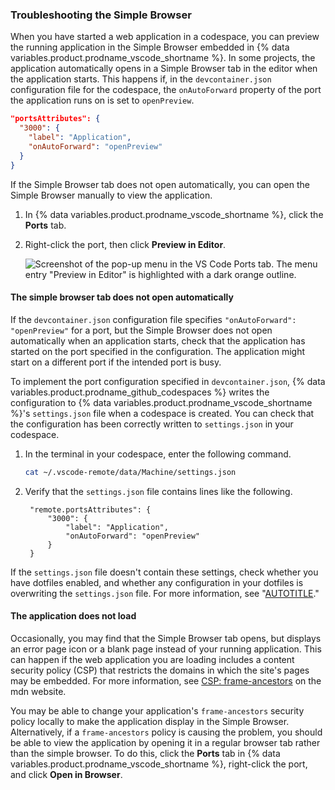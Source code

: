 ### Troubleshooting the Simple Browser

When you have started a web application in a codespace, you can preview the running application in the Simple Browser embedded in {% data variables.product.prodname_vscode_shortname %}. In some projects, the application automatically opens in a Simple Browser tab in the editor when the application starts. This happens if, in the `devcontainer.json` configuration file for the codespace, the `onAutoForward` property of the port the application runs on is set to `openPreview`.

```json
"portsAttributes": {
  "3000": {
    "label": "Application",
    "onAutoForward": "openPreview"
  }
}
```

If the Simple Browser tab does not open automatically, you can open the Simple Browser manually to view the application.

1. In {% data variables.product.prodname_vscode_shortname %}, click the **Ports** tab.
1. Right-click the port, then click **Preview in Editor**.

   ![Screenshot of the pop-up menu in the VS Code Ports tab. The menu entry "Preview in Editor" is highlighted with a dark orange outline.](/assets/images/help/codespaces/preview-in-editor-vscode.png)

#### The simple browser tab does not open automatically

If the `devcontainer.json` configuration file specifies `"onAutoForward": "openPreview"` for a port, but the Simple Browser does not open automatically when an application starts, check that the application has started on the port specified in the configuration. The application might start on a different port if the intended port is busy.

To implement the port configuration specified in `devcontainer.json`, {% data variables.product.prodname_github_codespaces %} writes the configuration to {% data variables.product.prodname_vscode_shortname %}'s `settings.json` file when a codespace is created. You can check that the configuration has been correctly written to `settings.json` in your codespace.

1. In the terminal in your codespace, enter the following command.

   ```bash copy
   cat ~/.vscode-remote/data/Machine/settings.json
   ```

1. Verify that the `settings.json` file contains lines like the following.

   ```
    "remote.portsAttributes": {
        "3000": {
            "label": "Application",
            "onAutoForward": "openPreview"
        }
    }
    ```

If the `settings.json` file doesn't contain these settings, check whether you have dotfiles enabled, and whether any configuration in your dotfiles is overwriting the `settings.json` file. For more information, see "[AUTOTITLE](/codespaces/customizing-your-codespace/personalizing-github-codespaces-for-your-account#dotfiles)."

#### The application does not load

Occasionally, you may find that the Simple Browser tab opens, but displays an error page icon or a blank page instead of your running application. This can happen if the web application you are loading includes a content security policy (CSP) that restricts the domains in which the site's pages may be embedded. For more information, see [CSP: frame-ancestors](https://developer.mozilla.org/en-US/docs/Web/HTTP/Headers/Content-Security-Policy/frame-ancestors) on the mdn website.

You may be able to change your application's `frame-ancestors` security policy locally to make the application display in the Simple Browser. Alternatively, if a `frame-ancestors` policy is causing the problem, you should be able to view the application by opening it in a regular browser tab rather than the simple browser. To do this, click the **Ports** tab in {% data variables.product.prodname_vscode_shortname %}, right-click the port, and click **Open in Browser**.
